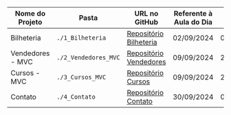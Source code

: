 | Nome do Projeto    | Pasta             | URL no GitHub                                                                                    | Referente à Aula do Dia | Data da Entrega | Tipo de Aplicação  |
|--------------------|-------------------|--------------------------------------------------------------------------------------------------|-------------------------|-----------------|--------------------|
| Bilheteria         | `./1_Bilheteria`  | [Repositório Bilheteria](Link) | 02/09/2024              | 09/09/2024      | Windows Forms      |
| Vendedores - MVC   | `./2_Vendedores_MVC`| [Repositório Vendedores](Link) | 09/09/2024      | 21/09/2024      |    Console         |
| Cursos - MVC       | `./3_Cursos_MVC`  | [Repositório Cursos](Link) | 09/09/2024      | 23/09/2024      |    Console         |
| Contato       | `./4_Contato`  | [Repositório Contato](Link) | 30/09/2024      | 07/10/2024      |    Console         |
